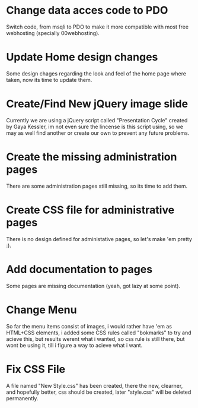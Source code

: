 Change data acces code to PDO
==================


Switch code, from msqli to PDO to make it more compatible with most free webhosting (specially 00webhosting).


Update Home design changes
==================


Some design chages regarding the look and feel of the home page where taken, now its time to update them.


Create/Find New jQuery image slide
==================


Currently we are using a jQuery script called "Presentation Cycle" created by Gaya Kessler, im not even sure the lincense is this script using, so we may as well find another or create our own to prevent any future problems.

Create the missing administration pages
==================


There are some administration pages still missing, so its time to add them.


Create CSS file for administrative pages
==================


There is no design defined for administative pages, so let's make 'em pretty :).


Add documentation to pages
==================


Some pages are missing documentation (yeah, got lazy at some point).


Change Menu
==================


So far the menu items consist of images, i would rather have 'em as HTML+CSS elements, i added some CSS rules called "bokmarks" to try and acieve this, but results werent what i wanted, so css rule is still there, but wont be using it, till i figure a way to acieve what i want.



Fix CSS File
==================
A file named "New Style.css" has been created, there the new, clearner, and hopefully better, css should be created, later "style.css" will be deleted permanently.
